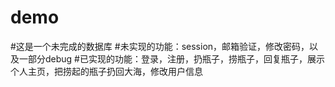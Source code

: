# demo
#这是一个未完成的数据库
#未实现的功能：session，邮箱验证，修改密码，以及一部分debug
#已实现的功能：登录，注册，扔瓶子，捞瓶子，回复瓶子，展示个人主页，把捞起的瓶子扔回大海，修改用户信息
